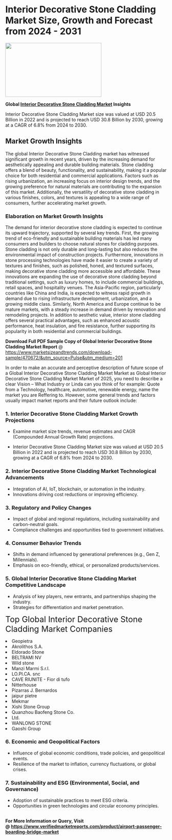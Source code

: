 <H1>Interior Decorative Stone Cladding Market Size, Growth and Forecast from 2024 - 2031</H1><img class="aligncenter size-medium wp-image-584254" src="https://thirdeyenews.in/wp-content/uploads/2024/09/Global-Market-Research-300x168.jpeg" alt="" width="300" height="168" /><p><strong>Global&nbsp;<a href="https://www.marketsizeandtrends.com/download-sample/470672/&amp;utm_source=Pulse&amp;utm_medium=201">Interior Decorative Stone Cladding Market</a> Insights</strong></p><p>Interior Decorative Stone Cladding Market size was valued at USD 20.5 Billion in 2022 and is projected to reach USD 30.8 Billion by 2030, growing at a CAGR of 6.8% from 2024 to 2030.</p><p><h2>Market Growth Insights</h2> The global Interior Decorative Stone Cladding market has witnessed significant growth in recent years, driven by the increasing demand for aesthetically appealing and durable building materials. Stone cladding offers a blend of beauty, functionality, and sustainability, making it a popular choice for both residential and commercial applications. Factors such as rising urbanization, an increasing focus on interior design trends, and the growing preference for natural materials are contributing to the expansion of this market. Additionally, the versatility of decorative stone cladding in various finishes, colors, and textures is appealing to a wide range of consumers, further accelerating market growth. <h3>Elaboration on Market Growth Insights</h3> The demand for interior decorative stone cladding is expected to continue its upward trajectory, supported by several key trends. First, the growing trend of eco-friendly and sustainable building materials has led many consumers and builders to choose natural stones for cladding purposes. Stone cladding is not only durable and long-lasting but also reduces the environmental impact of construction projects. Furthermore, innovations in stone processing technologies have made it easier to create a variety of textures and finishes, such as polished, honed, and textured surfaces, making decorative stone cladding more accessible and affordable. These innovations are expanding the use of decorative stone cladding beyond traditional settings, such as luxury homes, to include commercial buildings, retail spaces, and hospitality venues. The Asia-Pacific region, particularly countries like China and India, is expected to witness rapid growth in demand due to rising infrastructure development, urbanization, and a growing middle class. Similarly, North America and Europe continue to be mature markets, with a steady increase in demand driven by renovation and remodeling projects. In addition to aesthetic value, interior stone cladding offers several practical advantages, such as enhanced acoustic performance, heat insulation, and fire resistance, further supporting its popularity in both residential and commercial buildings. </p><p><span class=""><strong>Download Full PDF Sample Copy of Global Interior Decorative Stone Cladding Market Report</strong> @ <a href="https://www.marketsizeandtrends.com/download-sample/470672/&amp;utm_source=Pulse&amp;utm_medium=201" target="_blank">https://www.marketsizeandtrends.com/download-sample/470672/&amp;utm_source=Pulse&amp;utm_medium=201</a></span></p><p>In order to make an accurate and perceptive description of future scope of a Global&nbsp;Interior Decorative Stone Cladding Market Market as Global&nbsp;Interior Decorative Stone Cladding Market Market of 2025, you need to describe a clear Vision &ndash; What Industry or Linda can you think of for example: Quote from a Technology, healthcare, automotive, renewable energy, name the market you are Reffering to. However, some general trends and factors usually impact market reports and their future outlook include:</p><h3>1.&nbsp;<strong>Interior Decorative Stone Cladding Market Growth Projections</strong></h3><ul><li>Examine market size trends, revenue estimates and CAGR (Compounded Annual Growth Rate) projections.</li><li><p>Interior Decorative Stone Cladding Market size was valued at USD 20.5 Billion in 2022 and is projected to reach USD 30.8 Billion by 2030, growing at a CAGR of 6.8% from 2024 to 2030.</p></li></ul><h3>2.&nbsp;<strong>Interior Decorative Stone Cladding Market Technological Advancements</strong></h3><ul><li>Integration of AI, IoT, blockchain, or automation in the industry.</li><li>Innovations driving cost reductions or improving efficiency.</li></ul><h3>3.&nbsp;<strong>Regulatory and Policy Changes</strong></h3><ul><li>Impact of global and regional regulations, including sustainability and carbon-neutral goals.</li><li>Compliance challenges and opportunities tied to government initiatives.</li></ul><h3>4.&nbsp;<strong>Consumer Behavior Trends</strong></h3><ul><li>Shifts in demand influenced by generational preferences (e.g., Gen Z, Millennials).</li><li>Emphasis on eco-friendly, ethical, or personalized products/services.</li></ul><h3>5.&nbsp;<strong>Global Interior Decorative Stone Cladding Market Competitive Landscape</strong></h3><ul><li>Analysis of key players, new entrants, and partnerships shaping the industry.</li><li>Strategies for differentiation and market penetration.</li></ul><p data-pm-slice="1 1 []"><span style="color: inherit; font-family: inherit; font-size: 25px;">Top Global Interior Decorative Stone Cladding Market Companies</span></p><div class="" data-test-id=""><p><li>Geopietra</li><li> Akrolithos S.A.</li><li> Eldorado Stone</li><li> BELTRAMI NV</li><li> Wild stone</li><li> Manzi Marmi S.r.l.</li><li> LO.PI.CA. snc</li><li> CAVE RIUNITE - Fior di tufo</li><li> Nitterhouse</li><li> Pizarras J. Bernardos</li><li> jaipur pietre</li><li> Mekmar</li><li> Xishi Stone Group</li><li> Quanzhou Baofeng Stone Co.</li><li> Ltd.</li><li> WANLONG STONE</li><li> Gaoshi Group</li></p></div><h3>6.&nbsp;<strong>Economic and Geopolitical Factors</strong></h3><ul><li>Influence of global economic conditions, trade policies, and geopolitical events.</li><li>Resilience of the market to inflation, currency fluctuations, or global crises.</li></ul><h3>7.&nbsp;<strong>Sustainability and ESG (Environmental, Social, and Governance)</strong></h3><ul><li>Adoption of sustainable practices to meet ESG criteria.</li><li>Opportunities in green technologies and circular economy principles.</li></ul><h2><strong style="font-size: 14px;">For More Information or Query, Visit @&nbsp;</strong><a style="background-color: #ffffff; font-size: 14px;" href="https://www.marketsizeandtrends.com/report/interior-decorative-stone-cladding-market/" target="_blank">https://www.verifiedmarketreports.com/product/airport-passenger-boarding-bridge-market</a></h2>
